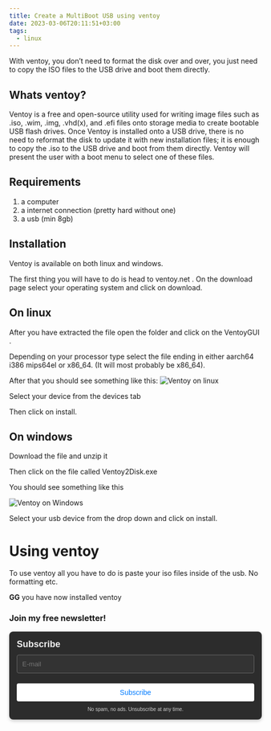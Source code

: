 ```yaml
---
title: Create a MultiBoot USB using ventoy
date: 2023-03-06T20:11:51+03:00
tags:
  - linux
---
```

With ventoy, you don’t need to format the disk over and over, you just need to copy the ISO files to the USB drive and boot them directly.

## Whats ventoy?
Ventoy is a free and open-source utility used for writing image files such as .iso, .wim, .img, .vhd(x), and .efi files onto storage media to create bootable USB flash drives. Once Ventoy is installed onto a USB drive, there is no need to reformat the disk to update it with new installation files; it is enough to copy the .iso to the USB drive and boot from them directly. Ventoy will present the user with a boot menu to select one of these files.

## Requirements
1. a computer
2. a internet connection (pretty hard without one)
3. a usb (min 8gb)

## Installation
Ventoy is available on both linux and windows.

The first thing you will have to do is head to ventoy.net . On the download page select your operating system and click on download.

## On linux
After you have extracted the file open the folder and click on the VentoyGUI .

Depending on your processor type select the file ending in either aarch64 i386 mips64el or x86_64. (It will most probably be x86_64).

After that you should see something like this:
![Ventoy on linux](../assets/ventoy.webp)

Select your device from the devices tab

Then click on install.

## On windows
Download the file and unzip it

Then click on the file called Ventoy2Disk.exe

You should see something like this

![Ventoy on Windows](../assets/ventoy-win.webp)

Select your usb device from the drop down and click on install.

# Using ventoy 
To use ventoy all you have to do is paste your iso files inside of the usb. No formatting etc.

**GG** you have now installed ventoy


### Join my free newsletter!
<div style="text-align: left; margin: 0 auto;">
    <form method="post" action="https://newsletter.4rkal.com/subscription/form" style="background: #2c2c2c; color: #f0f0f0; border-radius: 8px; padding: 15px; max-width: 500px; box-shadow: 0 3px 6px rgba(0, 0, 0, 0.2); font-family: Arial, sans-serif;">
        <div style="display: flex; flex-direction: column; gap: 10px;">
            <h3 style="margin: 0; color: #f0f0f0; font-size: 18px;">Subscribe</h3>
            <input type="hidden" name="nonce"/>
            <input type="email" name="email" required placeholder="E-mail" style="width: 100%; padding: 10px; border: 1px solid #666; border-radius: 4px; background: #333; color: #f0f0f0; box-sizing: border-box;"/>
            <div style="display: flex; flex-direction: column; gap: 8px;">
                <label style="margin: 0; color: #f0f0f0; display: none;">
                    <input id="78a75" type="checkbox" name="l" checked value="78a75b30-472d-4790-a5d5-7f2ed49662a4" style="accent-color: #fff;"/>
                    Weekly Roundup
                </label>
                <span style="color: #d0d0d0; display: none;">Where I share what I’ve been up to that week, including articles I’ve published, cool finds, tips and tricks, and more!</span>
                <label style="margin: 0; color: #f0f0f0; display: none;">
                    <input id="b3964" type="checkbox" name="l" checked value="b3964560-37b0-43d3-9df9-26589fd6bf8d" style="accent-color: #fff;"/>
                    New Posts
                </label>
                <span style="color: #d0d0d0; display: none;">Receive an email every time I post something new on my blog</span>
            </div>
            <input type="submit" value="Subscribe" style="width: 100%; padding: 10px; border: none; border-radius: 4px; background: #fff; color: #007bff; font-size: 14px; cursor: pointer; transition: background-color 0.3s ease, box-shadow 0.3s ease; box-shadow: 0 1px 3px rgba(0, 0, 0, 0.2);"/>
        </div>
        <p style="text-align: center; margin-top: 10px; color: #d0d0d0; font-size: 10px; margin-bottom:0px;">
            No spam, no ads. Unsubscribe at any time.
        </p>
    </form>
</div>